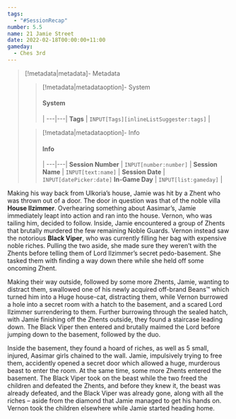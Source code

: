 ```yaml
---
tags:
  - "#SessionRecap"
number: 5.5
name: 21 Jamie Street
date: 2022-02-18T00:00:00+11:00
gameday:
  - Ches 3rd
---
```

> [!metadata|metadata]- Metadata 
>> [!metadata|metadataoption]- System
>> #### System
>>  |
>> ---|---|
> **Tags** | `INPUT[Tags][inlineListSuggester:tags]` |
>
>> [!metadata|metadataoption]- Info
>> #### Info
>>  |
>> ---|---|
>> **Session Number** | `INPUT[number:number]` |
>> **Session Name** | `INPUT[text:name]` |
>> **Session Date** | `INPUT[datePicker:date]`
>> **In-Game Day** | `INPUT[list:gameday]` |

Making his way back from Ulkoria’s house, Jamie was hit by a Zhent who was thrown out of a door. The door in question was that of the noble villa **House Ilzimmer**. Overhearing something about Aasimar’s, Jamie immediately leapt into action and ran into the house. Vernon, who was tailing him, decided to follow. Inside, Jamie encountered a group of Zhents that brutally murdered the few remaining Noble Guards. Vernon instead saw the notorious **Black Viper**, who was currently filling her bag with expensive noble riches. Pulling the two aside, she made sure they weren’t with the Zhents before telling them of Lord Ilzimmer’s secret pedo-basement. She tasked them with finding a way down there while she held off some oncoming Zhent.

Making their way outside, followed by some more Zhents, Jamie, wanting to distract them, swallowed one of his newly acquired off-brand Beans:tm: which turned him into a Huge house-cat, distracting them, while Vernon burrowed a hole into a secret room with a hatch to the basement, and a scared Lord Ilzimmer surrendering to them. Further burrowing through the sealed hatch, with Jamie finishing off the Zhents outside, they found a staircase leading down. The Black Viper then entered and brutally maimed the Lord before jumping down to the basement, followed by the duo. 

Inside the basement, they found a hoard of riches, as well as 5 small, injured, Aasimar girls chained to the wall. Jamie, impulsively trying to free them, accidently opened a secret door which allowed a huge, murderous beast to enter the room. At the same time, some more Zhents entered the basement. The Black Viper took on the beast while the two freed the children and defeated the Zhents, and before they knew it, the beast was already defeated, and the Black Viper was already gone, along with all the riches – aside from the diamond that Jamie managed to get his hands on. Vernon took the children elsewhere while Jamie started heading home.
